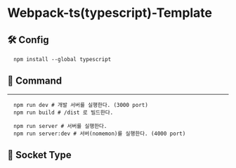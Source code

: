 # Webpack-ts(typescript)-Template

## 🛠 Config

```shell
  npm install --global typescript
```

## 🚀 Command

---

```shell
  npm run dev # 개발 서버를 실행한다. (3000 port)
  npm run build # /dist 로 빌드한다.

  npm run server # 서버를 실행한다.
  npm run server:dev # 서버(nomemon)를 실행한다. (4000 port)
```

## 🐋 Socket Type
